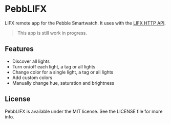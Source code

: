 # PebbLIFX

LIFX remote app for the Pebble Smartwatch. It uses with the [LIFX HTTP API](https://github.com/chendo/lifx-http).

> This app is still work in progress.

## Features

* Discover all lights
* Turn on/off each light, a tag or all lights
* Change color for a single light, a tag or all lights
* Add custom colors
* Manually change hue, saturation and brightness

## License

PebbLIFX is available under the MIT license. See the LICENSE file for more info.
